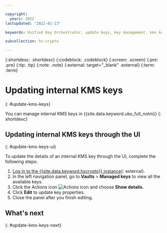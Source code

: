 ```yaml
---

copyright:
  years: 2022
lastupdated: "2022-01-13"

keywords: Unified Key Orchestrator, update keys, key management, kms keys

subcollection: hs-crypto

---
```


{:shortdesc: .shortdesc}
{:codeblock: .codeblock}
{:screen: .screen}
{:pre: .pre}
{:tip: .tip}
{:note: .note}
{:external: target="_blank" .external}
{:term: .term}


# Updating internal KMS keys
{: #update-kms-keys}

You can manage internal KMS keys in {{site.data.keyword.uko_full_notm}} 
{: shortdesc}


## Updating internal KMS keys through the UI
{: #update-kms-keys-ui}

To update the details of an internal KMS key through the UI, complete the following steps:

1. [Log in to the {{site.data.keyword.hscrypto}} instance](https://cloud.ibm.com/login){: external}.
2. In the left navigation panel, go to **Vaults** &gt; **Managed keys** to view all the available keys.
3. Click the Actions icon ![Actions icon](../icons/action-menu-icon.svg "Actions") and choose **Show details.**
4. Click **Edit** to update key properties.
5. Close the panel after you finish editing.



## What's next
{: #update-kms-keys-next}


  


